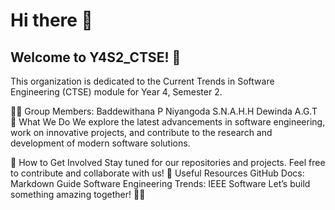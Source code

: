 # Hi there 👋
## Welcome to Y4S2_CTSE! 🚀

This organization is dedicated to the Current Trends in Software Engineering (CTSE) module for Year 4, Semester 2.

👨‍💻 Group Members:
Baddewithana P
Niyangoda S.N.A.H.H
Dewinda A.G.T
📌 What We Do
We explore the latest advancements in software engineering, work on innovative projects, and contribute to the research and development of modern software solutions.

🌟 How to Get Involved
Stay tuned for our repositories and projects.
Feel free to contribute and collaborate with us!
📖 Useful Resources
GitHub Docs: Markdown Guide
Software Engineering Trends: IEEE Software
Let’s build something amazing together! 🎯✨
